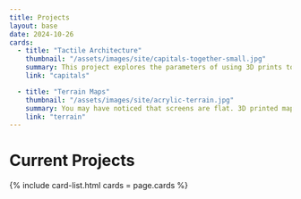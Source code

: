 ```yaml
---
title: Projects
layout: base
date: 2024-10-26
cards:
  - title: "Tactile Architecture"
    thumbnail: "/assets/images/site/capitals-together-small.jpg"
    summary: This project explores the parameters of using 3D prints to deepen understanding of the transition from Romanseque to Gothic architectural styles.
    link: "capitals"

  - title: "Terrain Maps"
    thumbnail: "/assets/images/site/acrylic-terrain.jpg"
    summary: You may have noticed that screens are flat. 3D printed maps that illustrate topography, political expansion, and cultural influence help contextualize space and geography.
    link: "terrain"
---
```


# Current Projects

{% include card-list.html
cards = page.cards
 %}
